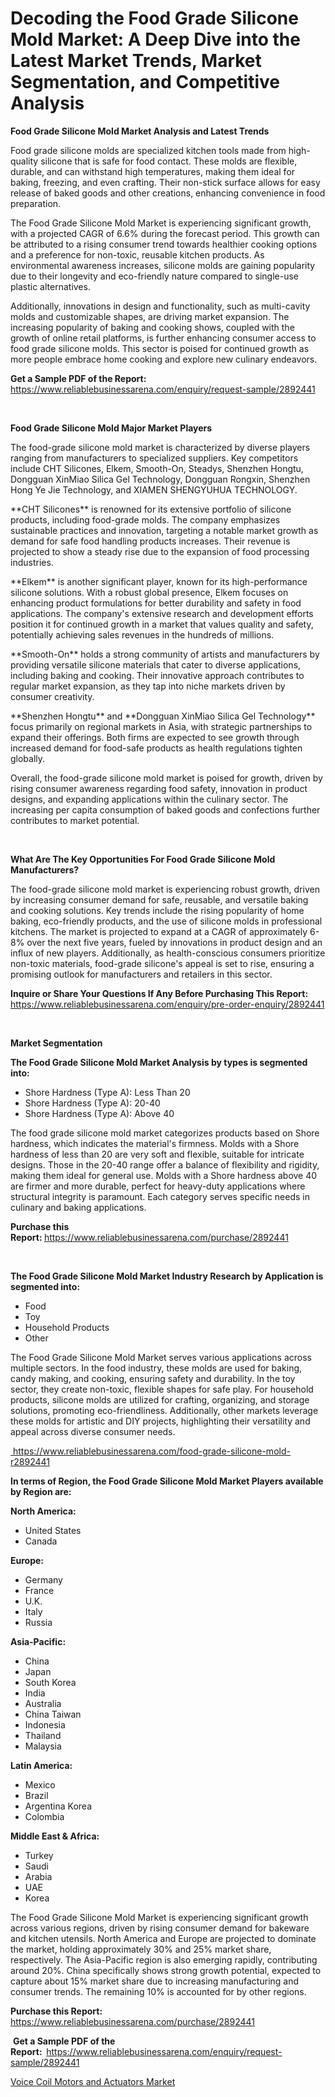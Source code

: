 <p><h1>Decoding the Food Grade Silicone Mold Market: A Deep Dive into the Latest Market Trends, Market Segmentation, and Competitive Analysis</h1></p><p><strong>Food Grade Silicone Mold Market Analysis and Latest Trends</strong></p>
<p><p>Food grade silicone molds are specialized kitchen tools made from high-quality silicone that is safe for food contact. These molds are flexible, durable, and can withstand high temperatures, making them ideal for baking, freezing, and even crafting. Their non-stick surface allows for easy release of baked goods and other creations, enhancing convenience in food preparation.</p><p>The Food Grade Silicone Mold Market is experiencing significant growth, with a projected CAGR of 6.6% during the forecast period. This growth can be attributed to a rising consumer trend towards healthier cooking options and a preference for non-toxic, reusable kitchen products. As environmental awareness increases, silicone molds are gaining popularity due to their longevity and eco-friendly nature compared to single-use plastic alternatives.</p><p>Additionally, innovations in design and functionality, such as multi-cavity molds and customizable shapes, are driving market expansion. The increasing popularity of baking and cooking shows, coupled with the growth of online retail platforms, is further enhancing consumer access to food grade silicone molds. This sector is poised for continued growth as more people embrace home cooking and explore new culinary endeavors.</p></p>
<p><strong>Get a Sample PDF of the Report:&nbsp;</strong> <a href="https://www.reliablebusinessarena.com/enquiry/request-sample/2892441?utm_campaign=2947&utm_medium=2&utm_source=Github&utm_content=ia&utm_term=15032025&utm_id=food-grade-silicone-mold">https://www.reliablebusinessarena.com/enquiry/request-sample/2892441</a></p>
<p>&nbsp;</p>
<p><strong>Food Grade Silicone Mold Major Market Players</strong></p>
<p><p>The food-grade silicone mold market is characterized by diverse players ranging from manufacturers to specialized suppliers. Key competitors include CHT Silicones, Elkem, Smooth-On, Steadys, Shenzhen Hongtu, Dongguan XinMiao Silica Gel Technology, Dongguan Rongxin, Shenzhen Hong Ye Jie Technology, and XIAMEN SHENGYUHUA TECHNOLOGY.</p><p>**CHT Silicones** is renowned for its extensive portfolio of silicone products, including food-grade molds. The company emphasizes sustainable practices and innovation, targeting a notable market growth as demand for safe food handling products increases. Their revenue is projected to show a steady rise due to the expansion of food processing industries.</p><p>**Elkem** is another significant player, known for its high-performance silicone solutions. With a robust global presence, Elkem focuses on enhancing product formulations for better durability and safety in food applications. The company's extensive research and development efforts position it for continued growth in a market that values quality and safety, potentially achieving sales revenues in the hundreds of millions.</p><p>**Smooth-On** holds a strong community of artists and manufacturers by providing versatile silicone materials that cater to diverse applications, including baking and cooking. Their innovative approach contributes to regular market expansion, as they tap into niche markets driven by consumer creativity.</p><p>**Shenzhen Hongtu** and **Dongguan XinMiao Silica Gel Technology** focus primarily on regional markets in Asia, with strategic partnerships to expand their offerings. Both firms are expected to see growth through increased demand for food-safe products as health regulations tighten globally.</p><p>Overall, the food-grade silicone mold market is poised for growth, driven by rising consumer awareness regarding food safety, innovation in product designs, and expanding applications within the culinary sector. The increasing per capita consumption of baked goods and confections further contributes to market potential.</p></p>
<p>&nbsp;</p>
<p><strong>What Are The Key Opportunities For Food Grade Silicone Mold Manufacturers?</strong></p>
<p><p>The food-grade silicone mold market is experiencing robust growth, driven by increasing consumer demand for safe, reusable, and versatile baking and cooking solutions. Key trends include the rising popularity of home baking, eco-friendly products, and the use of silicone molds in professional kitchens. The market is projected to expand at a CAGR of approximately 6-8% over the next five years, fueled by innovations in product design and an influx of new players. Additionally, as health-conscious consumers prioritize non-toxic materials, food-grade silicone's appeal is set to rise, ensuring a promising outlook for manufacturers and retailers in this sector.</p></p>
<p><strong>Inquire or Share Your Questions If Any Before Purchasing This Report:</strong> <a href="https://www.reliablebusinessarena.com/enquiry/pre-order-enquiry/2892441?utm_campaign=2947&utm_medium=2&utm_source=Github&utm_content=ia&utm_term=15032025&utm_id=food-grade-silicone-mold">https://www.reliablebusinessarena.com/enquiry/pre-order-enquiry/2892441</a></p>
<p>&nbsp;</p>
<p><strong>Market Segmentation</strong></p>
<p><strong>The Food Grade Silicone Mold Market Analysis by types is segmented into:</strong></p>
<p><ul><li>Shore Hardness (Type A): Less Than 20</li><li>Shore Hardness (Type A): 20-40</li><li>Shore Hardness (Type A): Above 40</li></ul></p>
<p><p>The food grade silicone mold market categorizes products based on Shore hardness, which indicates the material's firmness. Molds with a Shore hardness of less than 20 are very soft and flexible, suitable for intricate designs. Those in the 20-40 range offer a balance of flexibility and rigidity, making them ideal for general use. Molds with a Shore hardness above 40 are firmer and more durable, perfect for heavy-duty applications where structural integrity is paramount. Each category serves specific needs in culinary and baking applications.</p></p>
<p><strong>Purchase this Report:&nbsp;</strong><a href="https://www.reliablebusinessarena.com/purchase/2892441?utm_campaign=2947&utm_medium=2&utm_source=Github&utm_content=ia&utm_term=15032025&utm_id=food-grade-silicone-mold">https://www.reliablebusinessarena.com/purchase/2892441</a></p>
<p>&nbsp;</p>
<p><strong>The Food Grade Silicone Mold Market Industry Research by Application is segmented into:</strong></p>
<p><ul><li>Food</li><li>Toy</li><li>Household Products</li><li>Other</li></ul></p>
<p><p>The Food Grade Silicone Mold Market serves various applications across multiple sectors. In the food industry, these molds are used for baking, candy making, and cooking, ensuring safety and durability. In the toy sector, they create non-toxic, flexible shapes for safe play. For household products, silicone molds are utilized for crafting, organizing, and storage solutions, promoting eco-friendliness. Additionally, other markets leverage these molds for artistic and DIY projects, highlighting their versatility and appeal across diverse consumer needs.</p></p>
<p><a href="https://www.reliablebusinessarena.com/food-grade-silicone-mold-r2892441?utm_campaign=2947&utm_medium=2&utm_source=Github&utm_content=ia&utm_term=15032025&utm_id=food-grade-silicone-mold">&nbsp;https://www.reliablebusinessarena.com/food-grade-silicone-mold-r2892441</a></p>
<p><strong>In terms of Region, the Food Grade Silicone Mold Market Players available by Region are:</strong></p>
<p>
    <p> <strong> North America: </strong>
        <ul>
            <li>United States</li>
            <li>Canada</li>
        </ul>
        </p> 
    <p> <strong> Europe: </strong>
        <ul>
            <li>Germany</li>
            <li>France</li>
            <li>U.K.</li>
            <li>Italy</li>
            <li>Russia</li>
        </ul>
        </p> 
    <p> <strong> Asia-Pacific: </strong>
        <ul>
            <li>China</li>
            <li>Japan</li>
            <li>South Korea</li>
            <li>India</li>
            <li>Australia</li>
            <li>China Taiwan</li>
            <li>Indonesia</li>
            <li>Thailand</li>
            <li>Malaysia</li>
        </ul>
        </p> 
    <p> <strong> Latin America: </strong>
        <ul>
            <li>Mexico</li>
            <li>Brazil</li>
            <li>Argentina Korea</li>
            <li>Colombia</li>
        </ul>
        </p> 
    <p> <strong> Middle East & Africa: </strong>
        <ul>
            <li>Turkey</li>
            <li>Saudi</li>
            <li>Arabia</li>
            <li>UAE</li>
            <li>Korea</li>
        </ul>
    </p>
    </p>
<p><p>The Food Grade Silicone Mold Market is experiencing significant growth across various regions, driven by rising consumer demand for bakeware and kitchen utensils. North America and Europe are projected to dominate the market, holding approximately 30% and 25% market share, respectively. The Asia-Pacific region is also emerging rapidly, contributing around 20%. China specifically shows strong growth potential, expected to capture about 15% market share due to increasing manufacturing and consumer trends. The remaining 10% is accounted for by other regions.</p></p>
<p><strong>Purchase this Report: </strong><a href="https://www.reliablebusinessarena.com/purchase/2892441?utm_campaign=2947&utm_medium=2&utm_source=Github&utm_content=ia&utm_term=15032025&utm_id=food-grade-silicone-mold">https://www.reliablebusinessarena.com/purchase/2892441</a></p>
<p>&nbsp;<strong>Get a Sample PDF of the Report:&nbsp;&nbsp;</strong><a href="https://www.reliablebusinessarena.com/enquiry/request-sample/2892441?utm_campaign=2947&utm_medium=2&utm_source=Github&utm_content=ia&utm_term=15032025&utm_id=food-grade-silicone-mold">https://www.reliablebusinessarena.com/enquiry/request-sample/2892441</a></p>
<p><strong></strong></p>
<p><p><a href="https://github.com/xtysizov/Market-Research-Report-List-1/blob/main/voice-coil-motors-and-actuators-market.md?utm_campaign=2947&utm_medium=2&utm_source=Github&utm_content=ia&utm_term=15032025&utm_id=food-grade-silicone-mold">Voice Coil Motors and Actuators Market</a></p></p>